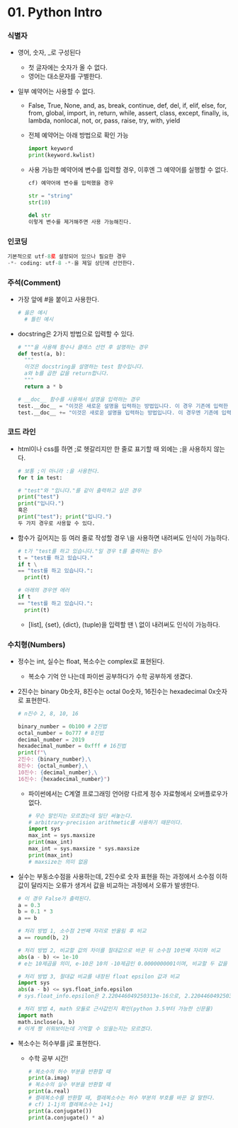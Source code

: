 # 01. Python Intro

### 식별자

- 영어, 숫자, _로 구성된다

  - 첫 글자에는 숫자가 올 수 없다.
  - 영어는 대소문자를 구별한다.

- 일부 예약어는 사용할 수 없다.

  - False, True, None, and, as, break, continue, def, del, if, elif, else, for, from, global, import, in, return, while, assert, class, except, finally, is, lambda, nonlocal, not, or, pass, raise, try, with, yield

  - 전체 예약어는 아래 방법으로 확인 가능

    ```python
    import keyword
    print(keyword.kwlist)
    ```

  - 사용 가능한 예약어에 변수를 입력할 경우, 이후엔 그 예약어를 실행할 수 없다.

    ```python
    cf) 예약어에 변수를 입력했을 경우
    
    str = "string"
    str(10)
    
    del str
    이렇게 변수를 제거해주면 사용 가능해진다.
    ```



### 인코딩

```python
기본적으로 utf-8로 설정되어 있으나 필요한 경우
-*- coding: utf-8 -*-을 제일 상단에 선언한다.
```



### 주석(Comment)

- 가장 앞에 #을 붙이고 사용한다.

  ```python
  # 옳은 예시
  	# 틀린 예시
  ```

- docstring은 2가지 방법으로 입력할 수 있다.

  ```python
  # """을 사용해 함수나 클래스 선언 후 설명하는 경우
  def test(a, b):
  	"""
  	이것은 docstring을 설명하는 test 함수입니다.
  	a와 b를 곱한 값을 return합니다.
  	"""
  	return a * b
  
  # __doc__ 함수를 사용해서 설명을 입력하는 경우
  test.__doc__ = "이것은 새로운 설명을 입력하는 방법입니다. 이 경우 기존에 입력한 docstring이 있더라도 사라집니다."
  test.__doc__ += "이것은 새로운 설명을 입력하는 방법입니다. 이 경우엔 기존에 입력한 docstring과 함께 입력됩니다."
  ```



### 코드 라인

- html이나 css를 하면 ;로 헷갈리지만 한 줄로 표기할 때 외에는 ;을 사용하지 않는다.

  ```python
  # 보통 ;이 아니라 :을 사용한다.
  for t in test:
  
  # "test"와 "입니다."를 같이 출력하고 싶은 경우
  print("test")
  print("입니다.")
  혹은
  print("test"); print("입니다.")
  두 가지 경우로 사용할 수 있다.
  ```

- 함수가 길어지는 등 여러 줄로 작성할 경우 \을 사용하면 내려써도 인식이 가능하다.

  ```python
  # t가 "test를 하고 있습니다."일 경우 t를 출력하는 함수
  t = "test를 하고 있습니다."
  if t \
  == "test를 하고 있습니다.":
  	print(t)
  
  # 아래의 경우엔 에러
  if t
  == "test를 하고 있습니다.":
  	print(t)
  ```
  - [list], {set}, {dict}, (tuple)을 입력할 땐 \ 없이 내려써도 인식이 가능하다. 



### 수치형(Numbers)

- 정수는 int, 실수는 float, 복소수는 complex로 표현된다.

  - 복소수 기억 안 나는데 파이썬 공부하다가 수학 공부하게 생겼다.

- 2진수는 binary 0b숫자, 8진수는 octal 0o숫자, 16진수는 hexadecimal 0x숫자로 표현한다.

  ```python
  # n진수 2, 8, 10, 16
  
  binary_number = 0b100 # 2진법
  octal_number = 0o777 # 8진법
  decimal_number = 2019
  hexadecimal_number = 0xfff # 16진법
  print(f"\
  2진수: {binary_number},\
  8진수: {octal_number},\
  10진수: {decimal_number},\
  16진수: {hexadecimal_number}")
  ```
  - 파이썬에서는 C계열 프로그래밍 언어랑 다르게 정수 자료형에서 오버플로우가 없다.

    ```python
    # 무슨 말인지는 모르겠는데 일단 써놓는다.
    # arbitrary-precision arithmetic를 사용하기 때문이다. 
    import sys
    max_int = sys.maxsize
    print(max_int)
    max_int = sys.maxsize * sys.maxsize
    print(max_int)
    # maxsize는 의미 없음
    ```

- 실수는 부동소수점을 사용하는데, 2진수로 숫자 표현을 하는 과정에서 소수점 이하 값이 달라지는 오류가 생겨서 값을 비교하는 과정에서 오류가 발생한다.

  ```python
  # 이 경우 False가 출력된다.
  a = 0.3
  b = 0.1 * 3
  a == b
  
  # 처리 방법 1, 소수점 2번째 자리로 반올림 후 비교
  a == round(b, 2)
  
  # 처리 방법 2, 비교할 값의 차이를 절대값으로 바꾼 뒤 소수점 10번째 자리와 비교
  abs(a - b) <= 1e-10
  # e는 10제곱을 의미, e-10은 10의 -10제곱인 0.0000000001이며, 비교할 두 값을 뺀 나머지의 절대값이 0.0000000001보다 작거나 같을 경우에는 True, 클 경우엔 False
  
  # 처리 방법 3, 절대값 비교를 내장된 float epsilon 값과 비교
  import sys
  abs(a - b) <= sys.float_info.epsilon
  # sys.float_info.epsilon은 2.220446049250313e-16으로, 2.220446049250313의 10의 -16승인데 그냥 소수점 저 멀리랑 비교한다. 아마도 나는 쓸 일 없을 것 같다. 기억을 못 해서.
  
  # 처리 방법 4, math 모듈로 근사값인지 확인(python 3.5부터 가능한 신문물)
  import math
  math.inclose(a, b)
  # 이게 짱 쉬워보이는데 기억할 수 있을는지는 모르겠다.
  ```

- 복소수는 허수부를 j로 표현한다.

  - 수학 공부 시간!

    ```python
    # 복소수의 허수 부분을 반환할 때
    print(a.imag)
    # 복소수의 실수 부분을 반환할 때
    print(a.real)
    # 켤레복소수를 반환할 때, 켤레복소수는 허수 부분의 부호를 바꾼 걸 말한다.
    # cf) 1-1j의 켤레복소수는 1+1j
    print(a.conjugate())
    print(a.conjugate() * a)
    ```




